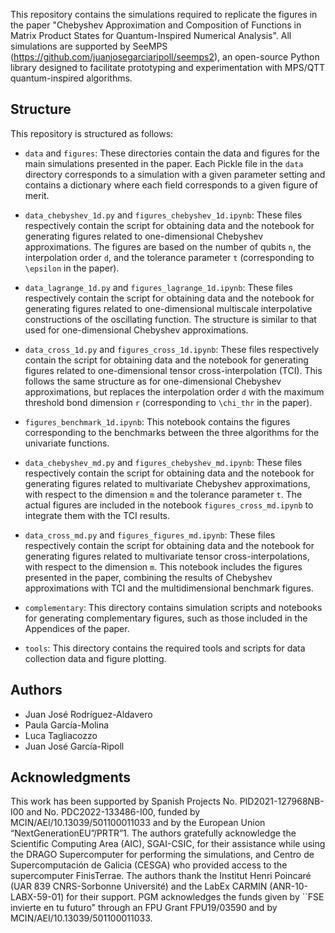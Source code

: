 This repository contains the simulations required to replicate the figures in the paper "Chebyshev Approximation and Composition of Functions in Matrix Product States for Quantum-Inspired Numerical Analysis". All simulations are supported by SeeMPS (https://github.com/juanjosegarciaripoll/seemps2), an open-source Python library designed to facilitate prototyping and experimentation with MPS/QTT quantum-inspired algorithms.

## Structure

This repository is structured as follows:

- `data` and `figures`: These directories contain the data and figures for the main simulations presented in the paper. Each Pickle file in the `data` directory corresponds to a simulation with a given parameter setting and contains a dictionary where each field corresponds to a given figure of merit.

- `data_chebyshev_1d.py` and `figures_chebyshev_1d.ipynb`:  These files respectively contain the script for obtaining data and the notebook for generating figures related to one-dimensional Chebyshev approximations. The figures are based on the number of qubits `n`, the interpolation order `d`, and the tolerance parameter `t` (corresponding to `\epsilon` in the paper).

- `data_lagrange_1d.py` and `figures_lagrange_1d.ipynb`: These files respectively contain the script for obtaining data and the notebook for generating figures related to one-dimensional multiscale interpolative constructions of the oscillating function. The structure is similar to that used for one-dimensional Chebyshev approximations.

- `data_cross_1d.py` and `figures_cross_1d.ipynb`: These files respectively contain the script for obtaining data and the notebook for generating figures related to one-dimensional tensor cross-interpolation (TCI). This follows the same structure as for one-dimensional Chebyshev approximations, but replaces the interpolation order `d` with the maximum threshold bond dimension `r` (corresponding to `\chi_thr` in the paper).

- `figures_benchmark_1d.ipynb`: This notebook contains the figures corresponding to the benchmarks between the three algorithms for the univariate functions.

- `data_chebyshev_md.py` and `figures_chebyshev_md.ipynb`: These files respectively contain the script for obtaining data and the notebook for generating figures related to multivariate Chebyshev approximations, with respect to the dimension `m` and the tolerance parameter `t`. The actual figures are included in the notebook `figures_cross_md.ipynb` to integrate them with the TCI results.

- `data_cross_md.py` and `figures_figures_md.ipynb`: These files respectively contain the script for obtaining data and the notebook for generating figures related to multivariate tensor cross-interpolations, with respect to the dimension `m`. This notebook includes the figures presented in the paper, combining the results of Chebyshev approximations with TCI and the multidimensional benchmark figures.

- `complementary`: This directory contains simulation scripts and notebooks for generating complementary figures, such as those included in the Appendices of the paper.

- `tools`: This directory contains the required tools and scripts for data collection data and figure plotting.


## Authors
- Juan José Rodríguez-Aldavero
- Paula García-Molina
- Luca Tagliacozzo
- Juan José García-Ripoll

## Acknowledgments
This work has been supported by Spanish Projects No. PID2021-127968NB-I00 and No. PDC2022-133486-I00, funded by MCIN/AEI/10.13039/501100011033 and by the European Union “NextGenerationEU”/PRTR”1. The authors gratefully acknowledge the Scientific Computing Area (AIC), SGAI-CSIC, for their assistance while using the DRAGO Supercomputer for performing the simulations, and Centro de Supercomputación de Galicia (CESGA) who provided access to the supercomputer FinisTerrae. The authors thank the Institut Henri Poincaré (UAR 839 CNRS-Sorbonne Université) and the LabEx CARMIN (ANR-10-LABX-59-01) for their support. PGM acknowledges the funds given by ``FSE invierte en tu futuro" through an FPU Grant FPU19/03590 and by MCIN/AEI/10.13039/501100011033.
